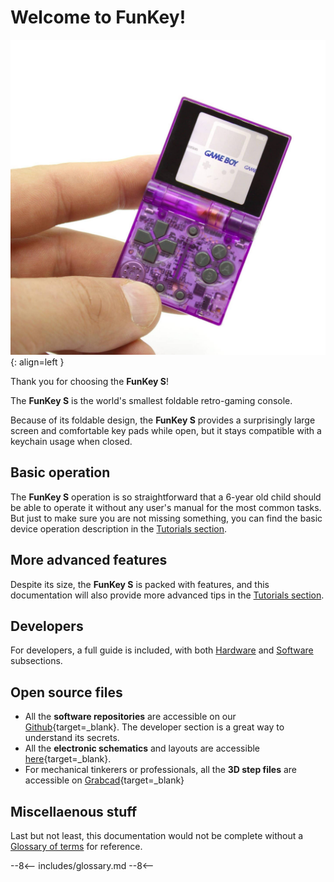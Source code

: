# Welcome to FunKey!

![Atomic Purple FunKey S](assets/images/Atomic_Purple_FunKey_S.jpg){: align=left }

Thank you for choosing the **FunKey S**!

The **FunKey S** is the world's smallest foldable retro-gaming
console.

Because of its foldable design, the **FunKey S** provides a
surprisingly large screen and comfortable key pads while open, but it
stays compatible with a keychain usage when closed.

## Basic operation

The **FunKey S** operation is so straightforward that a 6-year old
child should be able to operate it without any user's manual for the
most common tasks. But just to make sure you are not missing
something, you can find the basic device operation description in the
[Tutorials section][1].

## More advanced features

Despite its size, the **FunKey S** is packed with features, and this
documentation will also provide more advanced tips in the [Tutorials
section][2].

## Developers

For developers, a full guide is included, with both
[Hardware][3] and [Software][4] subsections.



## Open source files

- All the **software repositories** are accessible on our [Github](https://github.com/FunKey-Project){target=_blank}. The developer section is a great way to understand its secrets.
- All the **electronic schematics** and layouts are accessible [here](https://github.com/FunKey-Project/FunKey-S-Hardware){target=_blank}.
- For mechanical tinkerers or professionals, all the **3D step files** are accessible on [Grabcad][7]{target=_blank}



## Miscellaenous stuff

Last but not least, this documentation would not be complete without a
[Glossary of terms][5] for reference.

[1]: user_manual/tutorials/software/add_roms.md
[2]: user_manual/tutorials/software/firmware_update.md
[3]: developer_guide/hardware_reference/
[4]: developer_guide/software_reference/
[5]: miscellaneous/glossary.md
[6]: miscellaneous/faq.md
[7]: https://grabcad.com/library/funkey-s-1

--8<--
includes/glossary.md
--8<--
